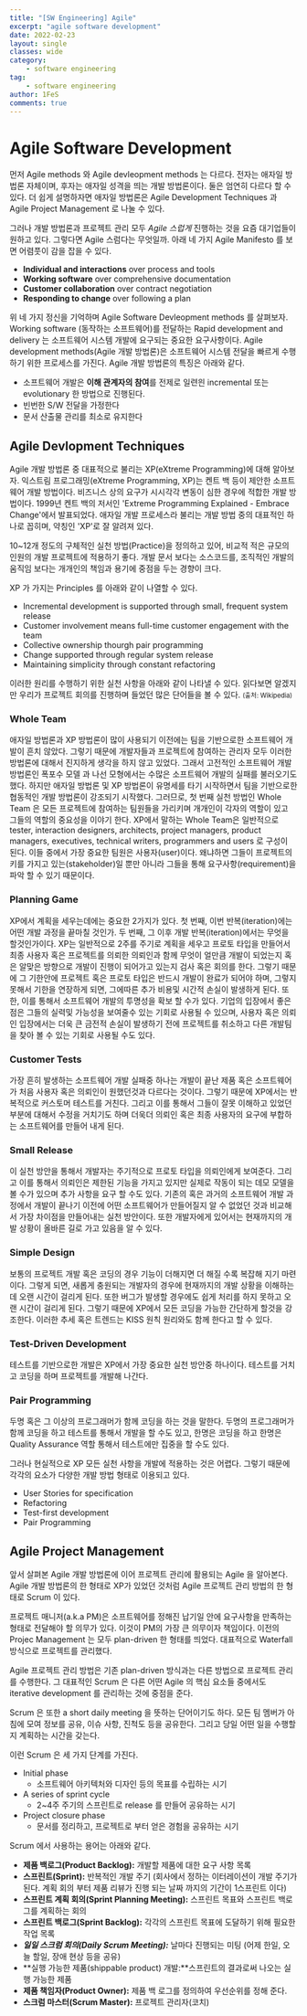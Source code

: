 ```yaml
---
title: "[SW Engineering] Agile"
excerpt: "agile software development"
date: 2022-02-23
layout: single
classes: wide
category:
    - software engineering
tag:
    - software engineering
author: 1FeS
comments: true
---
```


# Agile Software Development

먼저 Agile methods 와 Agile devleopment methods 는 다르다. 전자는 애자일 방법론 자체이며, 후자는 애자일 성격을 띄는 개발 방법론이다. 둘은 엄연히 다르다 할 수 있다. 더 쉽게 설명하자면 애자일 방법론은 Agile Development Techniques 과 Agile Project Management 로 나눌 수 있다.

그러나 개발 방법론과 프로젝트 관리 모두 *Agile 스럽게* 진행하는 것을 요즘 대기업들이 원하고 있다. 그렇다면 Agile 스럼다는 무엇일까. 아래 네 가지 Agile Manifesto 를 보면 어렴풋이 감을 잡을 수 있다.

- **Individual and interactions** over process and tools
- **Working software** over comprehensive documentation
- **Customer collaboration** over contract negotiation
- **Responding to change** over following a plan

위 네 가지 정신을 기억하며 Agile Software Devleopment methods 를 살펴보자. Working software (동작하는 소프트웨어)를 전달하는 Rapid development and delivery 는 소프트웨어 시스템 개발에 요구되는 중요한 요구사항이다. Agile development methods(Agile 개발 방법론)은 소프트웨어 시스템 전달을 빠르게 수행하기 위한 프로세스를 가진다. Agile 개발 방법론의 특징은 아래와 같다.

- 소프트웨어 개발은 **이해 관계자의 참여**를 전제로 일련읜 incremental 또는 evolutionary 한 방법으로 진행된다.
- 빈번한 S/W 전달을 가정한다
- 문서 산출물 관리를 최소로 유지한다

## Agile Devlopment Techniques

Agile 개발 방법론 중 대표적으로 불리는 XP(eXtreme Programming)에 대해 알아보자. 익스트림 프로그래밍(eXtreme Programming, XP)는 켄트 백 등이 제안한 소프트웨어 개발 방법이다. 비즈니스 상의 요구가 시시각각 변동이 심한 경우에 적합한 개발 방법이다. 1999년 켄트 백의 저서인 'Extreme Programming Explained - Embrace Change'에서 발표되었다. 애자일 개발 프로세스라 불리는 개발 방법 중의 대표적인 하나로 꼽히며, 약칭인 'XP'로 잘 알려져 있다.

10~12개 정도의 구체적인 실천 방법(Practice)을 정의하고 있어, 비교적 적은 규모의 인원의 개발 프로젝트에 적용하기 좋다. 개발 문서 보다는 소스코드를, 조직적인 개발의 움직임 보다는 개개인의 책임과 용기에 중점을 두는 경향이 크다.

XP 가 가지는 Principles 를 아래와 같이 나열할 수 있다.

- Incremental development is supported through small, frequent system release
- Customer involvement means full-time customer engagement with the team
- Collective ownership thourgh pair programming
- Change supported through regular system release
- Maintaining simplicity through constant refactoring

이러한 원리를 수행하기 위한 실천 사항을 아래와 같이 나타낼 수 있다. 읽다보면 알겠지만 우리가 프로젝트 회의를 진행하며 들었던 많은 단어들을 볼 수 있다. <span style="font-size: 0.8em">(출처: Wikipedia)</span>

### Whole Team

애자일 방법론과 XP 방법론이 많이 사용되기 이전에는 팀을 기반으로한 소프트웨어 개발이 흔치 않았다. 그렇기 때문에 개발자들과 프로젝트에 참여하는 관리자 모두 이러한 방법론에 대해서 진지하게 생각을 하지 않고 있었다. 그래서 고전적인 소프트웨어 개발 방법론인 폭포수 모델 과 나선 모형에서는 수많은 소프트웨어 개발의 실패를 불러오기도 했다. 하지만 애자일 방법론 및 XP 방법론이 유명세를 타기 시작하면서 팀을 기반으로한 협동적인 개발 방법론이 강조되기 시작했다. 그러므로, 첫 번째 실천 방법인 Whole Team 은 모든 프로젝트에 참여하는 팀원들을 가리키며 개개인이 각자의 역할이 있고 그들의 역할의 중요성을 이야기 한다. XP에서 말하는 Whole Team은 일반적으로 tester, interaction designers, architects, project managers, product managers, executives, technical writers, programmers and users 로 구성이 된다. 이들 중에서 가장 중요한 팀원은 사용자(user)이다. 왜냐하면 그들이 프로젝트의 키를 가지고 있는(stakeholder)일 뿐만 아니라 그들을 통해 요구사항(requirement)을 파악 할 수 있기 때문이다.

### Planning Game

XP에서 계획을 세우는데에는 중요한 2가지가 있다. 첫 번째, 이번 반복(iteration)에는 어떤 개발 과정을 끝마칠 것인가. 두 번째, 그 이후 개발 반복(iteration)에서는 무엇을 할것인가이다. XP는 일반적으로 2주를 주기로 계획을 세우고 프로토 타입을 만들어서 최종 사용자 혹은 프로젝트를 의뢰한 의뢰인과 함께 무엇이 얼만큼 개발이 되었는지 혹은 알맞은 방향으로 개발이 진행이 되어가고 있는지 검사 혹은 회의를 한다. 그렇기 때문에 그 기한안에 프로젝트 혹은 프로토 타입은 반드시 개발이 완료가 되어야 하며, 그렇지 못해서 기한을 연장하게 되면, 그에따른 추가 비용및 시간적 손실이 발생하게 된다. 또한, 이를 통해서 소프트웨어 개발의 투명성을 확보 할 수가 있다. 기업의 입장에서 좋은 점은 그들의 실력및 가능성을 보여줄수 있는 기회로 사용될 수 있으며, 사용자 혹은 의뢰인 입장에서는 더욱 큰 금전적 손실이 발생하기 전에 프로젝트를 취소하고 다른 개발팀을 찾아 볼 수 있는 기회로 사용될 수도 있다.

### Customer Tests

가장 흔히 발생하는 소프트웨어 개발 실패중 하나는 개발이 끝난 제품 혹은 소프트웨어가 처음 사용자 혹은 의뢰인이 원했던것과 다르다는 것이다. 그렇기 때문에 XP에서는 반복적으로 커스토머 테스트를 거친다. 그리고 이를 통해서 그들이 잘못 이해하고 있었던 부분에 대해서 수정을 거치기도 하며 더욱더 의뢰인 혹은 최종 사용자의 요구에 부합하는 소프트웨어를 만들어 내게 된다.

### Small Release

이 실천 방안을 통해서 개발자는 주기적으로 프로토 타입을 의뢰인에게 보여준다. 그리고 이를 통해서 의뢰인은 제한된 기능을 가지고 있지만 실제로 작동이 되는 데모 모델을 볼 수가 있으며 추가 사항을 요구 할 수도 있다. 기존의 혹은 과거의 소프트웨어 개발 과정에서 개발이 끝나기 이전에 어떤 소프트웨어가 만들어질지 알 수 없었던 것과 비교해서 가장 차이점을 만들어내는 실천 방안이다. 또한 개발자에게 있어서는 현재까지의 개발 상황이 올바른 길로 가고 있음을 알 수 있다.

### Simple Design

보통의 프로젝트 개발 혹은 코딩의 경우 기능이 더해지면 더 해질 수록 복잡해 지기 마련이다. 그렇게 되면, 새롭게 충원되는 개발자의 경우에 현재까지의 개발 상황을 이해하는데 오랜 시간이 걸리게 된다. 또한 버그가 발생할 경우에도 쉽게 처리를 하지 못하고 오랜 시간이 걸리게 된다. 그렇기 때문에 XP에서 모든 코딩을 가능한 간단하게 할것을 강조한다. 이러한 추세 혹은 트렌드는 KISS 원칙 원리와도 함께 한다고 할 수 있다.

### Test-Driven Development

테스트를 기반으로한 개발은 XP에서 가장 중요한 실천 방안중 하나이다. 테스트를 거치고 코딩을 하며 프로젝트를 개발해 나간다.

### Pair Programming

두명 혹은 그 이상의 프로그래머가 함께 코딩을 하는 것을 말한다. 두명의 프로그래머가 함께 코딩을 하고 테스트를 통해서 개발을 할 수도 있고, 한명은 코딩을 하고 한명은 Quality Assurance 역할 통해서 테스트에만 집중을 할 수도 있다.

그러나 현실적으로 XP 모든 실천 사항을 개발에 적용하는 것은 어렵다. 그렇기 때문에 각각의 요소가 다양한 개발 방법 형태로 이용되고 있다.

- User Stories for specification
- Refactoring
- Test-first development
- Pair Programming

## Agile Project Management

앞서 살펴본 Agile 개발 방법론에 이어 프로젝트 관리에 활용되는 Agile 을 알아본다. Agile 개발 방법론의 한 형태로 XP가 있었던 것처럼 Agile 프로젝트 관리 방법의 한 형태로 Scrum 이 있다.

프로젝트 매니저(a.k.a PM)은 소프트웨어를 정해진 납기일 안에 요구사항을 만족하는 형태로 전달해야 할 의무가 있다. 이것이 PM의 가장 큰 의무이자 책임이다. 이전의 Projec Management 는 모두 plan-driven 한 형태를 띄었다. 대표적으로 Waterfall 방식으로 프로젝트를 관리했다.

Agile 프로젝트 관리 방법은 기존 plan-driven 방식과는 다른 방법으로 프로젝트 관리를 수행한다. 그 대표적인 Scrum 은 다른 어떤 Agile 의 핵심 요소들 중에서도 iterative development 를 관리하는 것에 중점을 준다.

Scrum 은 또한 a short daily meeting 을 뜻하는 단어이기도 하다. 모든 팀 멤버가 아침에 모여 정보를 공유, 이슈 사항, 진척도 등을 공유한다. 그리고 당일 어떤 일을 수행할지 계획하는 시간을 갖는다.

이런 Scrum 은 세 가지 단계를 가진다.

- Initial phase
    - 소프트웨어 아키텍처와 디자인 등의 목표를 수립하는 시기
- A series of sprint cycle
    - 2~4주 주기의 스프린트로 release 를 만들어 공유하는 시기
- Project closure phase
    - 문서를 정리하고, 프로젝트로 부터 얻은 경험을 공유하는 시기

Scrum 에서 사용하는 용어는 아래와 같다.

- **제품 백로그(Product Backlog):** 개발할 제품에 대한 요구 사항 목록
- **스프린트(Sprint):** 반복적인 개발 주기 (회사에서 정하는 이터레이션이 개발 주기가 된다. 계획 회의 부터 제품 리뷰가 진행 되는 날짜 까지의 기간이 1스프린트 이다)
- **스프린트 계획 회의(Sprint Planning Meeting):** 스프린트 목표와 스프린트 백로그를 계획하는 회의
- **스프린트 백로그(Sprint Backlog):** 각각의 스프린트 목표에 도달하기 위해 필요한 작업 목록
- ***일일 스크럼 회의(Daily Scrum Meeting):*** 날마다 진행되는 미팅 (어제 한일, 오늘 할일, 장애 현상 등을 공유)
- **실행 가능한 제품(shippable product) 개발:**스프린트의 결과로써 나오는 실행 가능한 제품
- **제품 책임자(Product Owner):** 제품 백 로그를 정의하여 우선순위를 정해 준다.
- **스크럼 마스터(Scrum Master):** 프로젝트 관리자(코치)

